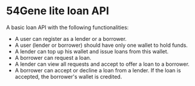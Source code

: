 # 54Gene lite loan API 

A basic loan API with the following functionalities: 

- A user can register as a lender or a borrower.
- A user (lender or borrower) should have only one wallet to hold funds.
- A lender can top up his wallet and issue loans from this wallet. 
- A borrower can request a loan.
- A lender can view all requests and accept to offer a loan to a borrower.
- A borrower can accept or decline a loan from a lender. If the loan is accepted, the borrower's wallet is credited.